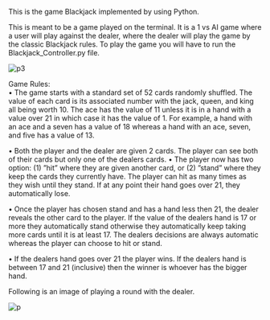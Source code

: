 This is the game Blackjack implemented by using Python.

This is meant to be a game played on the terminal. It is a 1 vs AI game where a user will play against the dealer, where the dealer will play the game by the classic Blackjack rules. To play the game you will have to run the Blackjack_Controller.py file. 

![p3](https://user-images.githubusercontent.com/35476666/125220246-3ac86b00-e27b-11eb-8a17-4acebd8a45b4.PNG)

Game Rules:<br>
• The game starts with a standard set of 52 cards randomly shuffled. The value of each card is its associated number with the jack, queen, and king all being worth 10. The ace has the value of 11 unless it is in a hand with a value over 21 in which case it has the value of 1. For example, a hand with an ace and a seven has a value of 18 whereas a hand with an ace, seven, and five has a value of 13. 

• Both the player and the dealer are given 2 cards. The player can see both of their cards but only one of the dealers cards.
• The player now has two option: (1) ”hit” where they are given another card, or (2) ”stand” where they keep the cards they currently have. The player can hit as many times as they wish until they stand. If at any point their hand goes over 21, they automatically lose.

• Once the player has chosen stand and has a hand less then 21, the dealer reveals the other card to
the player. If the value of the dealers hand is 17 or more they automatically stand otherwise they
automatically keep taking more cards until it is at least 17. The dealers decisions are always automatic
whereas the player can choose to hit or stand.

• If the dealers hand goes over 21 the player wins. If the dealers hand is between 17 and 21 (inclusive) then the winner is whoever has the bigger hand.

Following is an image of playing a round with the dealer.

![p](https://user-images.githubusercontent.com/35476666/125219827-65fe8a80-e27a-11eb-860b-249817e5f0b2.PNG)

